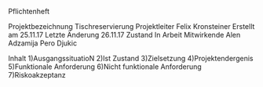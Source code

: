 
Pflichtenheft


Projektbezeichnung          Tischreservierung
Projektleiter               Felix Kronsteiner
Erstellt am                 25.11.17
Letzte Änderung             26.11.17
Zustand                     In Arbeit
Mitwirkende                 Alen Adzamija
                            Pero Djukic


Inhalt
1)AusgangssituatioN
2)Ist Zustand
3)Zielsetzung
4)Projektendergenis
5)Funktionale Anforderung
6)Nicht funktionale Anforderung
7)Riskoakzeptanz

